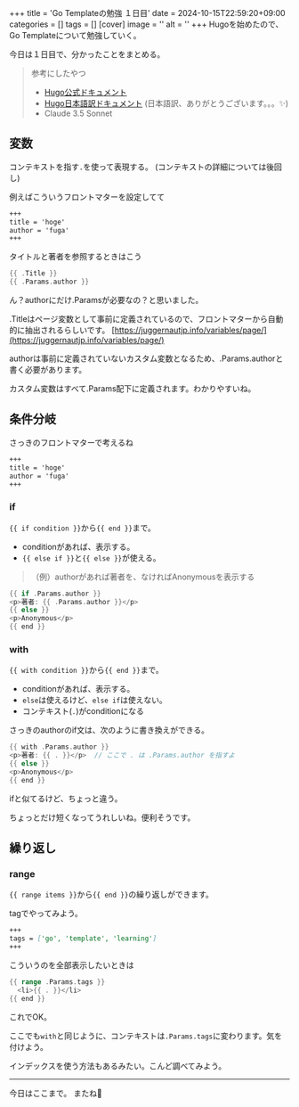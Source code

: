 +++
title = 'Go Templateの勉強 １日目'
date = 2024-10-15T22:59:20+09:00
categories = []
tags = []
[cover]
image = ''
alt = ''
+++
Hugoを始めたので、Go Templateについて勉強していく。

今日は１日目で、分かったことをまとめる。

> 参考にしたやつ
>  - [Hugo公式ドキュメント](https://gohugo.io/templates/introduction/)
>  - [Hugo日本語訳ドキュメント](https://juggernautjp.info/templates/)
> (日本語訳、ありがとうございます。。。✨)
>  - Claude 3.5 Sonnet

## 変数
コンテキストを指す`.`を使って表現する。
(コンテキストの詳細については後回し)

例えばこういうフロントマターを設定してて
```md
+++
title = 'hoge'
author = 'fuga'
+++
```
タイトルと著者を参照するときはこう
```go
{{ .Title }}
{{ .Params.author }}
```
ん？authorにだけ.Paramsが必要なの？と思いました。

.Titleはページ変数として事前に定義されているので、フロントマターから自動的に抽出されるらしいです。
[https://juggernautjp.info/variables/page/](https://juggernautjp.info/variables/page/)

authorは事前に定義されていないカスタム変数となるため、.Params.authorと書く必要があります。

カスタム変数はすべて.Params配下に定義されます。わかりやすいね。

## 条件分岐
さっきのフロントマターで考えるね
```md
+++
title = 'hoge'
author = 'fuga'
+++
```
### if
`{{ if condition }}`から`{{ end }}`まで。
 - conditionがあれば、表示する。
 - `{{ else if }}`と`{{ else }}`が使える。

> （例）authorがあれば著者を、なければAnonymousを表示する
```go
{{ if .Params.author }}
<p>著者: {{ .Params.author }}</p>
{{ else }}
<p>Anonymous</p>
{{ end }}
```

### with
`{{ with condition }}`から`{{ end }}`まで。

 - conditionがあれば、表示する。
 - `else`は使えるけど、`else if`は使えない。
 - コンテキスト(`.`)がconditionになる

さっきのauthorのif文は、次のように書き換えができる。
```go
{{ with .Params.author }}
<p>著者: {{ . }}</p>  // ここで . は .Params.author を指すよ
{{ else }}
<p>Anonymous</p>
{{ end }}
```
ifと似てるけど、ちょっと違う。

ちょっとだけ短くなってうれしいね。便利そうです。

## 繰り返し
### range
`{{ range items }}`から`{{ end }}`の繰り返しができます。

tagでやってみよう。
```md
+++
tags = ['go', 'template', 'learning']
+++
```
こういうのを全部表示したいときは
```go
{{ range .Params.tags }}
  <li>{{ . }}</li>
{{ end }}
```
これでOK。

ここでも`with`と同じように、コンテキストは`.Params.tags`に変わります。気を付けよう。

インデックスを使う方法もあるみたい。こんど調べてみよう。

***

今日はここまで。
またね👋